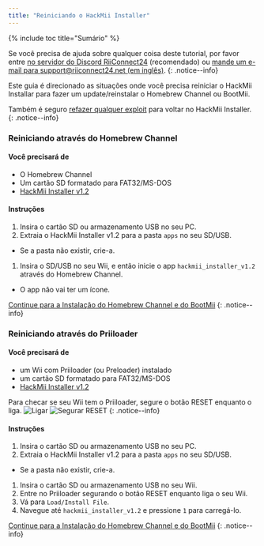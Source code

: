 ```yaml
---
title: "Reiniciando o HackMii Installer"
---
```


{% include toc title="Sumário" %}

Se você precisa de ajuda sobre qualquer coisa deste tutorial, por favor entre [no servidor do Discord RiiConnect24](https://discord.gg/rc24) (recomendado) ou [mande um e-mail para support@riiconnect24.net (em inglês)](mailto:support@riiconnect24.net).
{: .notice--info}

Este guia é direcionado as situações onde você precisa reiniciar o HackMii Installar para fazer um update/reinstalar o Homebrew Channel ou BootMii.

Também é seguro [refazer qualquer exploit](get-started) para voltar no HackMii Installer.
{: .notice--info}

### Reiniciando através do Homebrew Channel

#### Você precisará de

- O Homebrew Channel
- Um cartão SD formatado para FAT32/MS-DOS
- [HackMii Installer v1.2](https://bootmii.org/download/)

#### Instruções

1. Insira o cartão SD ou armazenamento USB no seu PC.
1. Extraia o HackMii Installer v1.2 para a pasta `apps` no seu SD/USB.
  - Se a pasta não existir, crie-a.
1. Insira o SD/USB no seu Wii, e então inicie o app `hackmii_installer_v1.2` através do Homebrew Channel.
  - O app não vai ter um ícone.

[Continue para a Instalação do Homebrew Channel e do BootMii](hbc)
{: .notice--info}

### Reiniciando através do Priiloader

#### Você precisará de
- um Wii com Priiloader (ou Preloader) instalado
- um cartão SD formatado para FAT32/MS-DOS
- [HackMii Installer v1.2](https://bootmii.org/download/)

Para checar se seu Wii tem o Priiloader, segure o botão RESET enquanto o liga. ![Ligar](/images/Priiloader/on.jpg) ![Segurar RESET](/images/Priiloader/reset.jpg)
{: .notice--info}

#### Instruções

1. Insira o cartão SD ou armazenamento USB no seu PC.
1. Extraia o HackMii Installer v1.2 para a pasta `apps` no seu SD/USB.
  - Se a pasta não existir, crie-a.
1. Insira o cartão SD ou armazenamento USB no seu Wii.
1. Entre no Priiloader segurando o botão RESET enquanto liga o seu Wii.
1. Vá para `Load/Install File`.
1. Navegue até `hackmii_installer_v1.2` e pressione `1` para carregá-lo.

[Continue para a Instalação do Homebrew Channel e do BootMii](hbc)
{: .notice--info}
